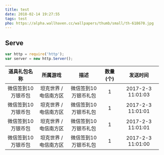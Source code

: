 ```yaml
---
title: test
date: 2018-02-14 19:27:55
tags: test
pho: https://alpha.wallhaven.cc/wallpapers/thumb/small/th-618670.jpg
---
```


## Serve
``` JavaScript
var http = require('http');
var server = new http.Server();
```

<!--more-->

| 道具礼包名称 | 所属游戏 | 描述 | 数量(个) | 发送时间 |
| :----: | :----: | :----: | :----: | :----: |
| 微信签到10万银币包 | 坦克世界 /电信南方区 | 微信签到10万银币礼包 | 1 | 2017-2-3 11:01:03 |
| 微信签到10万银币包 | 坦克世界 /电信南方区 | 微信签到10万银币礼包 | 1 | 2017-2-3 11:01:01 |
| 微信签到10万银币包 | 坦克世界 /电信南方区 | 微信签到10万银币礼包 | 1 | 2017-2-3 11:01:01 |
| 微信签到10万银币包 | 坦克世界 /电信南方区 | 微信签到10万银币礼包 | 1 | 2017-2-3 11:01:00 |
